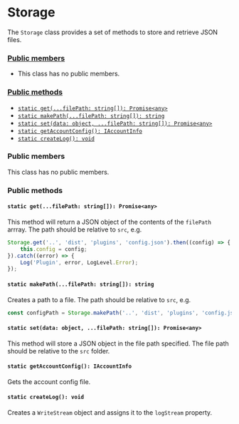 # Storage
The `Storage` class provides a set of methods to store and retrieve JSON files.

### [Public members](#public-members)
 + This class has no public members.
### [Public methods](#public-methods)
 + [`static get(...filePath: string[]): Promise<any>`](#static-getfilepath-string-promiseany)
 + [`static makePath(...filePath: string[]): string`](#static-makepathfilepath-string-string)
 + [`static set(data: object, ...filePath: string[]): Promise<any>`](#static-setdata-object-filepath-string-promiseany)
 + [`static getAccountConfig(): IAccountInfo`](#static-getaccountconfig-iaccountinfo)
 + [`static createLog(): void`](#static-createlog-void)



### Public members
This class has no public members.

### Public methods
#### `static get(...filePath: string[]): Promise<any>`
This method will return a JSON object of the contents of the `filePath` arrray. The path should be relative to `src`, e.g.
```typescript
Storage.get('..', 'dist', 'plugins', 'config.json').then((config) => {
    this.config = config;
}).catch((error) => {
    Log('Plugin', error, LogLevel.Error);
});
```

#### `static makePath(...filePath: string[]): string`
Creates a path to a file. The path should be relative to `src`, e.g.
```typescript
const configPath = Storage.makePath('..', 'dist', 'plugins', 'config.json');
```

#### `static set(data: object, ...filePath: string[]): Promise<any>`
This method will store a JSON object in the file path specified. The file path should be relative to the `src` folder.

#### `static getAccountConfig(): IAccountInfo`
Gets the account config file.

#### `static createLog(): void`
Creates a `WriteStream` object and assigns it to the `logStream` property.
